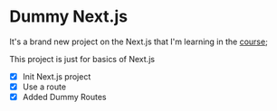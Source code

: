 # Dummy Next.js

It's a brand new project on the Next.js that I'm learning in the [course](https://www.udemy.com/course/nextjs-react-the-complete-guide/);

This project is just for basics of Next.js

-   [x] Init Next.js project
-   [x] Use a route
-   [x] Added Dummy Routes
